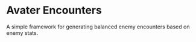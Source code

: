 # Avater Encounters

A simple framework for generating balanced enemy encounters based on enemy stats.

